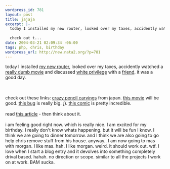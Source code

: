 ```yaml
--- 
wordpress_id: 781
layout: post
title: jajaja
excerpt: |-
  today I installed my new router, looked over my taxes, accidently watched a really dumb movie and discussed white privilege with a friend. it was a good day. 
  
  check out t...
date: 2004-03-21 02:09:34 -06:00
tags: php, chris, birthday
wordpress_url: http://new.nata2.org/?p=781
---
```

today I installed <a href="http://www.sveasoft.com/forum6.html">my new router</a>, looked over my taxes, accidently watched a <a href="http://www.vidkraft.com/ffvp/2003/under_the_tuscan_sky.htm">really dumb movie</a> and discussed <a href="http://whiteprivilegeconference.com/">white privilege</a> with a <a href="http://www.eddiemoorejr.com">friend</a>. it was a good day. 

<br/><br/>check out these links: <a href="http://www.infofreako.com/jad/enpitsu-e.html">crazy pencil carvings</a> from japan. <a href="http://www.amazon.com/exec/obidos/tg/detail/-/B0001IXT36/nata2productions/103-1905659-8966249">this movie</a> will be good. <a href="http://hinterlands.cc/index.php?showtopic=27">this bug</a> is really big. <b>;)</b>. <a href="http://www.davidgaddis.com/piercing.html">this comic</a> is pretty incredible.<br/><br/>read <a href="http://www.utoronto.ca/acc/events/peggy1.htm">this article</a> - then think about it. <br/><br/>i am feeling good right now. which is really nice. I am excited for my birthday. I really don't know whats happening. but it will be fun I know. I think we are going to dinner tomorrow. and I think we are also going to go help chris remove stuff from his house. anyway.. I am now going to mas with morgan. I like mas. hah. I like morgan. weird. it should work out. wtf. I love when I start a blog entry and it devolves into something completely drival based. hahah. no direction or scope. similar to all the projects I work on at work.  BAM sucka.
